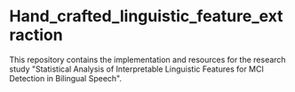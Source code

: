 # Hand_crafted_linguistic_feature_extraction
This repository contains the implementation and resources for the research study "Statistical Analysis of Interpretable Linguistic Features for MCI Detection in Bilingual Speech".
